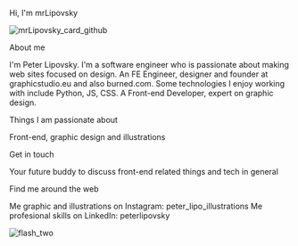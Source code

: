 Hi, I'm mrLipovsky 

![mrLipovsky_card_github](https://user-images.githubusercontent.com/90620664/210165566-09262313-fe58-419c-b742-0f9b94368667.png)


About me

I'm Peter Lipovsky. I'm a software engineer who is passionate about making web sites focused on design. An FE Engineer, designer and founder at graphicstudio.eu and also burned.com. Some technologies I enjoy working with include Python, JS, CSS. A Front-end Developer, expert on graphic design. 


Things I am passionate about

Front-end, graphic design and illustrations


Get in touch

Your future buddy to discuss front-end related things and tech in general


Find me around the web

Me graphic and illustrations on Instagram: peter_lipo_illustrations
Me profesional skills on LinkedIn: peterlipovsky


![flash_two](https://user-images.githubusercontent.com/90620664/210165254-4e4be329-72a9-4eab-a593-95cd9d914078.png)

